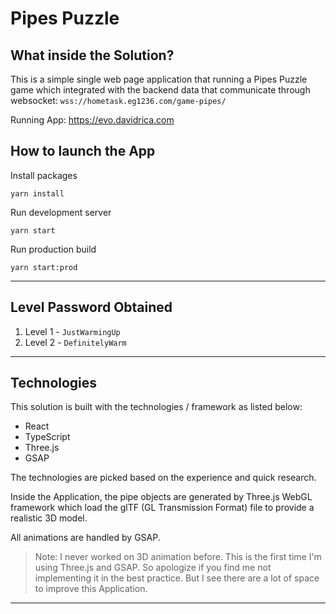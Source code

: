 # Pipes Puzzle

## What inside the Solution?

This is a simple single web page application that running a Pipes Puzzle game which integrated with the backend data that communicate through websocket: `wss://hometask.eg1236.com/game-pipes/`

Running App: https://evo.davidrica.com

## How to launch the App

Install packages

```shell
yarn install
```

Run development server

```shell
yarn start
```

Run production build

```shell
yarn start:prod
```

---

## Level Password Obtained

1. Level 1 - `JustWarmingUp`
2. Level 2 - `DefinitelyWarm`
---
## Technologies

This solution is built with the technologies / framework as listed below:
* React
* TypeScript
* Three.js
* GSAP
  
The technologies are picked based on the experience and quick research. 

Inside the Application, the pipe objects are generated by Three.js WebGL framework which load the glTF (GL Transmission Format) file to provide a realistic 3D model.

All animations are handled by GSAP.

> Note: I never worked on 3D animation before. This is the first time I'm using Three.js and GSAP. So apologize if you find me not implementing it in the best practice. But I see there are a lot of space to improve this Application.
---
